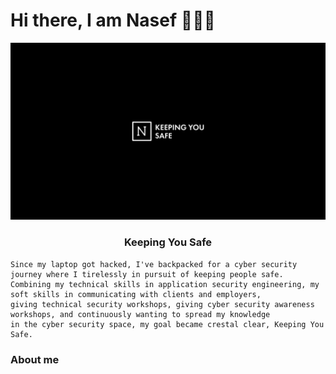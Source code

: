 # Hi there, I am Nasef 👋👋👋

<img src="/img/cover.png">

<h3 align="center">
Keeping You Safe
</h3>


```
Since my laptop got hacked, I've backpacked for a cyber security journey where I tirelessly in pursuit of keeping people safe. 
Combining my technical skills in application security engineering, my soft skills in communicating with clients and employers,
giving technical security workshops, giving cyber security awareness workshops, and continuously wanting to spread my knowledge 
in the cyber security space, my goal became crestal clear, Keeping You Safe. 
```


### About me
